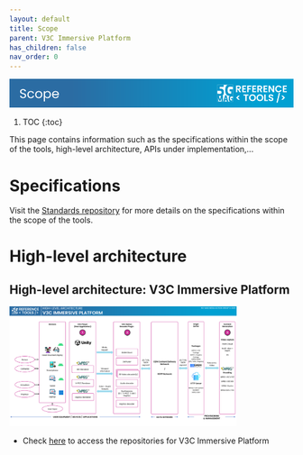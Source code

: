 ```yaml
---
layout: default
title: Scope
parent: V3C Immersive Platform
has_children: false
nav_order: 0
---
```

<img src="../../assets/images/Banner_Scope.png" /> 

1. TOC
{:toc}

This page contains information such as the specifications within the scope of the tools, high-level architecture, APIs under implementation,...

# Specifications
Visit the [Standards repository](https://5g-mag.github.io/Standards/pages/volumetric-video.html) for more details on the specifications within the scope of the tools.

# High-level architecture

## High-level architecture: V3C Immersive Platform

<img src="../../assets/images/projects/v3c_diagram.png" style="width: 80%">

 * Check [here](./repositories.html) to access the repositories for V3C Immersive Platform

